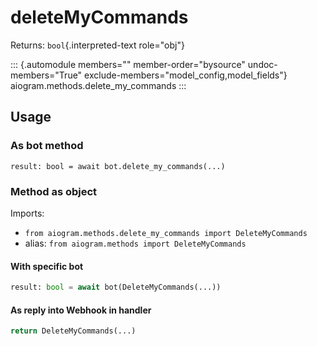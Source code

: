 # deleteMyCommands

Returns: `bool`{.interpreted-text role="obj"}

::: {.automodule members="" member-order="bysource" undoc-members="True" exclude-members="model_config,model_fields"}
aiogram.methods.delete_my_commands
:::

## Usage

### As bot method

``` 
result: bool = await bot.delete_my_commands(...)
```

### Method as object

Imports:

-   `from aiogram.methods.delete_my_commands import DeleteMyCommands`
-   alias: `from aiogram.methods import DeleteMyCommands`

#### With specific bot

``` python
result: bool = await bot(DeleteMyCommands(...))
```

#### As reply into Webhook in handler

``` python
return DeleteMyCommands(...)
```
